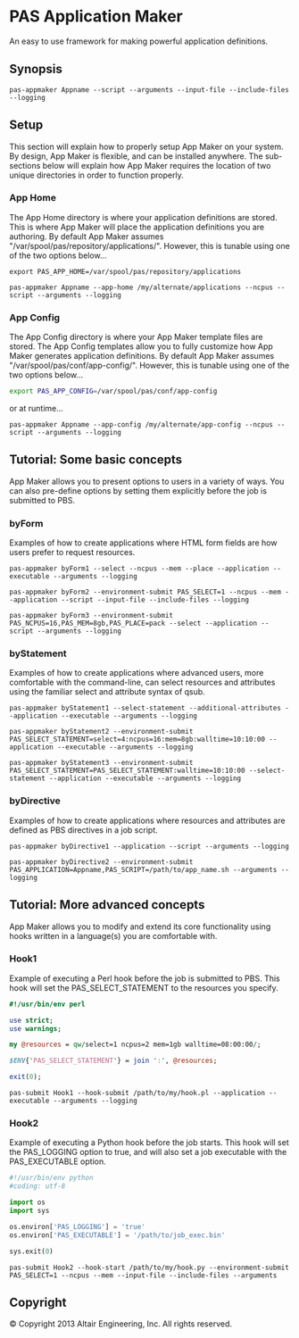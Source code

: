# PAS Application Maker

An easy to use framework for making powerful application definitions.

## Synopsis

```
pas-appmaker Appname --script --arguments --input-file --include-files --logging
```

## Setup

This section will explain how to properly setup App Maker on your system. By design, App Maker is flexible, and can be installed anywhere.
The sub-sections below will explain how App Maker requires the location of two unique directories in order to function properly.

### App Home

The App Home directory is where your application definitions are stored. This is where App Maker will place the application definitions you are authoring.
By default App Maker assumes "/var/spool/pas/repository/applications/". However, this is tunable using one of the two options below...

```
export PAS_APP_HOME=/var/spool/pas/repository/applications
```
```
pas-appmaker Appname --app-home /my/alternate/applications --ncpus --script --arguments --logging
```

### App Config

The App Config directory is where your App Maker template files are stored. The App Config templates allow you to fully customize how App Maker generates application definitions.
By default App Maker assumes "/var/spool/pas/conf/app-config/". However, this is tunable using one of the two options below...

```bash
export PAS_APP_CONFIG=/var/spool/pas/conf/app-config
```

or at runtime...

```
pas-appmaker Appname --app-config /my/alternate/app-config --ncpus --script --arguments --logging
```

## Tutorial: Some basic concepts

App Maker allows you to present options to users in a variety of ways. 
You can also pre-define options by setting them explicitly before the job is submitted to PBS.

### byForm

Examples of how to create applications where HTML form fields are how users prefer to request resources.

```
pas-appmaker byForm1 --select --ncpus --mem --place --application --executable --arguments --logging
```
```
pas-appmaker byForm2 --environment-submit PAS_SELECT=1 --ncpus --mem --application --script --input-file --include-files --logging
```
```
pas-appmaker byForm3 --environment-submit PAS_NCPUS=16,PAS_MEM=8gb,PAS_PLACE=pack --select --application --script --arguments --logging
```

### byStatement

Examples of how to create applications where advanced users, more comfortable with the command-line, can select resources and attributes using the familiar select and attribute syntax of qsub.

```
pas-appmaker byStatement1 --select-statement --additional-attributes --application --executable --arguments --logging
```
```
pas-appmaker byStatement2 --environment-submit PAS_SELECT_STATEMENT=select=4:ncpus=16:mem=8gb:walltime=10:10:00 --application --executable --arguments --logging
```
```
pas-appmaker byStatement3 --environment-submit PAS_SELECT_STATEMENT=PAS_SELECT_STATEMENT:walltime=10:10:00 --select-statement --application --executable --arguments --logging
```

### byDirective

Examples of how to create applications where resources and attributes are defined as PBS directives in a job script.

```
pas-appmaker byDirective1 --application --script --arguments --logging
```
```
pas-appmaker byDirective2 --environment-submit PAS_APPLICATION=Appname,PAS_SCRIPT=/path/to/app_name.sh --arguments --logging
```

## Tutorial: More advanced concepts

App Maker allows you to modify and extend its core functionality using hooks written in a language(s) you are comfortable with.

### Hook1

Example of executing a Perl hook before the job is submitted to PBS. 
This hook will set the PAS_SELECT_STATEMENT to the resources you specify.

```perl
#!/usr/bin/env perl

use strict;
use warnings;

my @resources = qw/select=1 ncpus=2 mem=1gb walltime=08:00:00/;

$ENV{'PAS_SELECT_STATEMENT'} = join ':', @resources;

exit(0);

```
```
pas-submit Hook1 --hook-submit /path/to/my/hook.pl --application --executable --arguments --logging
```

### Hook2

Example of executing a Python hook before the job starts. 
This hook will set the PAS_LOGGING option to true, and will also set a job executable with the PAS_EXECUTABLE option.

```python
#!/usr/bin/env python
#coding: utf-8

import os
import sys

os.environ['PAS_LOGGING'] = 'true'
os.environ['PAS_EXECUTABLE'] = '/path/to/job_exec.bin'

sys.exit(0)

```
```
pas-submit Hook2 --hook-start /path/to/my/hook.py --environment-submit PAS_SELECT=1 --ncpus --mem --input-file --include-files --arguments
```

## Copyright

© Copyright 2013 Altair Engineering, Inc. All rights reserved.
